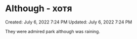 # Although - хотя

Created: July 6, 2022 7:24 PM
Updated: July 6, 2022 7:24 PM

They were admired park although was raining.